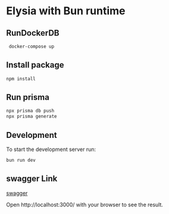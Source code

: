 # Elysia with Bun runtime

## RunDockerDB

```bash
 docker-compose up
```

## Install package
```bash
npm install
```

## Run prisma
```bash
npx prisma db push
npx prisma generate
```

## Development
To start the development server run:
```bash
bun run dev
```
## swagger Link
[swagger](http://localhost:3000/swagger)



Open http://localhost:3000/ with your browser to see the result.